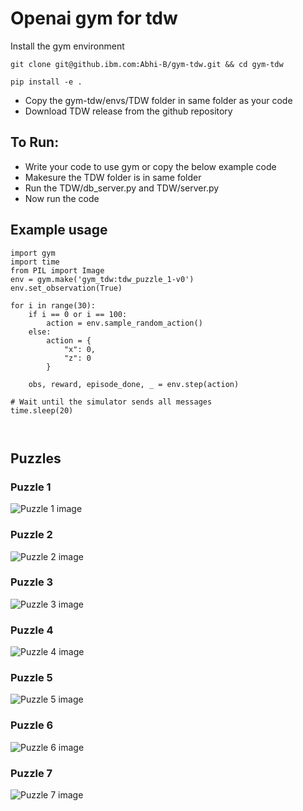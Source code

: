 # Openai gym for tdw

Install the gym environment
```
git clone git@github.ibm.com:Abhi-B/gym-tdw.git && cd gym-tdw

pip install -e .
```
* Copy the gym-tdw/envs/TDW folder in same folder as your code  
* Download TDW release from the github repository  
## To Run:
* Write your code to use gym or copy the below example code  
* Makesure the TDW folder is in same folder
* Run the TDW/db_server.py and TDW/server.py
* Now run the code  
## Example usage
```
import gym
import time
from PIL import Image
env = gym.make('gym_tdw:tdw_puzzle_1-v0')
env.set_observation(True)

for i in range(30):
    if i == 0 or i == 100:
        action = env.sample_random_action()
    else:
        action = {
            "x": 0,
            "z": 0
        }

    obs, reward, episode_done, _ = env.step(action)

# Wait until the simulator sends all messages
time.sleep(20)



```
## Puzzles
### Puzzle 1  
![Puzzle 1 image](https://github.ibm.com/Abhi-B/gym-tdw/blob/master/puzzle_images/puzzle_1.png)  
### Puzzle 2  
![Puzzle 2 image](https://github.ibm.com/Abhi-B/gym-tdw/blob/master/puzzle_images/puzzle_2.png)  
### Puzzle 3  
![Puzzle 3 image](https://github.ibm.com/Abhi-B/gym-tdw/blob/master/puzzle_images/puzzle_3.png)  
### Puzzle 4  
![Puzzle 4 image](https://github.ibm.com/Abhi-B/gym-tdw/blob/master/puzzle_images/puzzle_4.png)  
### Puzzle 5  
![Puzzle 5 image](https://github.ibm.com/Abhi-B/gym-tdw/blob/master/puzzle_images/puzzle_5.png)  
### Puzzle 6  
![Puzzle 6 image](https://github.ibm.com/Abhi-B/gym-tdw/blob/master/puzzle_images/puzzle_6.png)  
### Puzzle 7  
![Puzzle 7 image](https://github.ibm.com/Abhi-B/gym-tdw/blob/master/puzzle_images/puzzle_7.png)  
